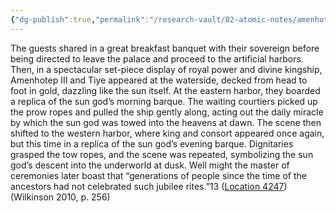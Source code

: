 ```yaml
---
{"dg-publish":true,"permalink":"/research-vault/02-atomic-notes/amenhotep-iii-s-artificial-harbors-and-boat-symbolism-in-jubilee-celebrations/"}
---
```


The guests shared in a great breakfast banquet with their sovereign before being directed to leave the palace and proceed to the artificial harbors. Then, in a spectacular set-piece display of royal power and divine kingship, Amenhotep III and Tiye appeared at the waterside, decked from head to foot in gold, dazzling like the sun itself. At the eastern harbor, they boarded a replica of the sun god’s morning barque. The waiting courtiers picked up the prow ropes and pulled the ship gently along, acting out the daily miracle by which the sun god was towed into the heavens at dawn. The scene then shifted to the western harbor, where king and consort appeared once again, but this time in a replica of the sun god’s evening barque. Dignitaries grasped the tow ropes, and the scene was repeated, symbolizing the sun god’s descent into the underworld at dusk. Well might the master of ceremonies later boast that “generations of people since the time of the ancestors had not celebrated such jubilee rites.”13 ([Location 4247](https://readwise.io/to_kindle?action=open&asin=B004FGMZAI&location=4247))(Wilkinson 2010, p. 256)